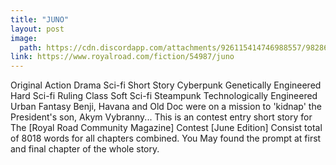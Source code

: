 ```yaml
---
title: "JUNO"
layout: post
image:
  path: https://cdn.discordapp.com/attachments/926115414746988557/982868282153525349/covjuno.jpg
link: https://www.royalroad.com/fiction/54987/juno
---
```

Original Action Drama Sci-fi Short Story Cyberpunk Genetically Engineered Hard Sci-fi Ruling Class Soft Sci-fi Steampunk Technologically Engineered Urban Fantasy
Benji, Havana and Old Doc were on a mission to 'kidnap' the President's son, Akym Vybranny...
This is an contest entry short story for
The [Royal Road Community Magazine] Contest [June Edition]
Consist total of 8018 words for all chapters combined.
You May found the prompt at first and final chapter of the whole story.